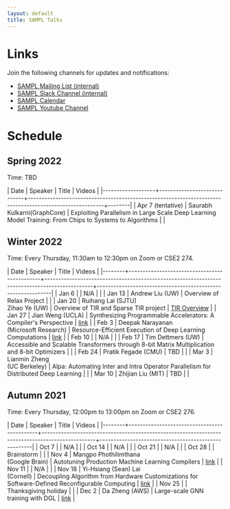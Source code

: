```yaml
---
layout: default
title: SAMPL Talks
---
```


# Links

Join the following channels for updates and notifications:

- [SAMPL Mailing List (internal)](https://mailman.cs.washington.edu/mailman/admin/sampl)
- [SAMPL Slack Channel (internal)](https://uw-cse.slack.com/archives/C9DE9ES9Z)
- [SAMPL Calendar](https://calendar.google.com/calendar/embed?src=cs.washington.edu_ek1s98h0oj1b4b49m2t69f5peo%40group.calendar.google.com&ctz=America%2FLos_Angeles)
- [SAMPL Youtube Channel](https://www.youtube.com/channel/UCYZ98EiUAI-KkBSyuml155Q)


# Schedule

## Spring 2022

Time: TBD

| Date              | Speaker                     | Title                                                                                                   | Videos |
|-------------------+-----------------------------+---------------------------------------------------------------------------------------------------------+--------|
| Apr 7 (tentative) | Saurabh Kulkarni(GraphCore) | Exploiting Parallelism in Large Scale Deep Learning Model Training: From Chips to Systems to Algorithms |        |

## Winter 2022

Time: Every Thursday, 11:30am to 12:30pm on Zoom or CSE2 274.

| Date   | Speaker                                      | Title                                                                                         | Videos                                                      |
|--------+----------------------------------------------+-----------------------------------------------------------------------------------------------+-------------------------------------------------------------|
| Jan 6  |                                              | N/A                                                                                           |                                                             |
| Jan 13 | Andrew Liu (UW)                              | Overview of Relax Project                                                                     |                                                             |
| Jan 20 | Ruihang Lai (SJTU) <br /> Zihao Ye (UW)      | Overview of TIR and Sparse TIR project                                                        | [TIR Overview](https://www.youtube.com/watch?v=jlMKaHepIuc) |
| Jan 27 | Jian Weng (UCLA)                             | Synthesizing Programmable Accelerators: A Compiler's Perspective                              | [link](https://www.youtube.com/watch?v=BknJWw-oCW0)         |
| Feb 3  | Deepak Narayanan <br /> (Microsoft Research) | Resource-Efficient Execution of Deep Learning Computations                                    | [link](https://www.youtube.com/watch?v=XfKLYV6X4FE)         |
| Feb 10 |                                              | N/A                                                                                           |                                                             |
| Feb 17 | Tim Dettmers (UW)                            | Accessible and Scalable Transformers through 8-bit Matrix Multiplication and 8-bit Optimizers |                                                             |
| Feb 24 | Pratik Fegade (CMU)                          | TBD                                                                                           |                                                             |
| Mar 3  | Lianmin Zheng <br /> (UC Berkeley)           | Alpa: Automating Inter and Intra Operator Parallelism for Distributed Deep Learning           |                                                             |
| Mar 10 | Zhijian Liu (MIT)                            | TBD                                                                                           |                                                             |

## Autumn 2021

Time: Every Thursday, 12:00pm to 13:00pm on Zoom or CSE2 276. 

| Date   | Speaker                                     | Title                                                                                           | Videos                                              |
|--------+---------------------------------------------+-------------------------------------------------------------------------------------------------+-----------------------------------------------------|
| Oct 7  |                                             | N/A                                                                                             |                                                     |
| Oct 14 |                                             | N/A                                                                                             |                                                     |
| Oct 21 |                                             | N/A                                                                                             |                                                     |
| Oct 28 |                                             | Brainstorm                                                                                      |                                                     |
| Nov 4  | Mangpo Phothilimthana <br /> (Google Brain) | Autotuning Production Machine Learning Compilers                                                | [link](https://www.youtube.com/watch?v=esD_zvAf49I) |
| Nov 11 |                                             | N/A                                                                                             |                                                     |
| Nov 18 | Yi-Hsiang (Sean) Lai <br /> (Cornell)       | Decoupling Algorithm from Hardware Customizations for Software-Defined Reconfigurable Computing | [link](https://www.youtube.com/watch?v=6F7cQN5pmbs) |
| Nov 25 |                                             | Thanksgiving holiday                                                                            |                                                     |
| Dec 2  | Da Zheng (AWS)                              | Large-scale GNN training with DGL                                                               | [link](https://www.youtube.com/watch?v=4AhrQcoIZJ0) |
